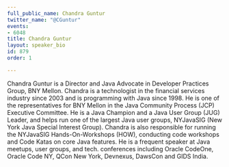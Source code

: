 ```yaml
---
full_public_name: Chandra Guntur
twitter_name: "@CGuntur"
events:
- 6048
title: Chandra Guntur
layout: speaker_bio
id: 879
order: 1

---
```

Chandra Guntur is a Director and Java Advocate in Developer Practices Group, BNY Mellon. Chandra is a technologist in the financial services industry since 2003 and is programming with Java since 1998. He is one of the representatives for BNY Mellon in the Java Community Process (JCP) Executive Committee. He is a Java Champion and a Java User Group (JUG) Leader, and helps run one of the largest Java user groups, NYJavaSIG (New York Java Special Interest Group). Chandra is also responsible for running the NYJavaSIG Hands-On-Workshops (HOW), conducting code workshops and Code Katas on core Java features. He is a frequent speaker at Java meetups, user groups, and tech. conferences including Oracle CodeOne, Oracle Code NY, QCon New York, Devnexus, DawsCon and GIDS India.